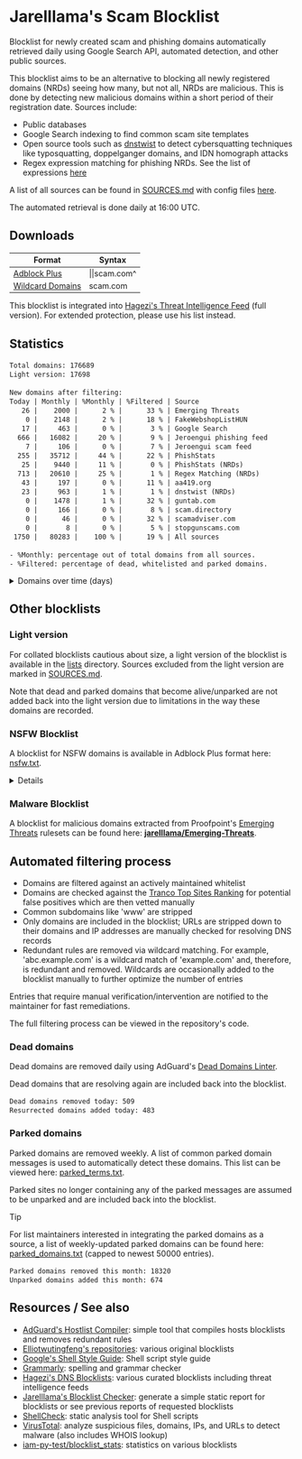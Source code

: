 # Jarelllama's Scam Blocklist

Blocklist for newly created scam and phishing domains automatically retrieved daily using Google Search API, automated detection, and other public sources.

This blocklist aims to be an alternative to blocking all newly registered domains (NRDs) seeing how many, but not all, NRDs are malicious. This is done by detecting new malicious domains within a short period of their registration date.
Sources include:

- Public databases
- Google Search indexing to find common scam site templates
- Open source tools such as [dnstwist](https://github.com/elceef/dnstwist) to detect cybersquatting techniques like typosquatting, doppelganger domains, and IDN homograph attacks
- Regex expression matching for phishing NRDs. See the list of expressions [here](https://github.com/jarelllama/Scam-Blocklist/blob/main/config/phishing_targets.csv)

A list of all sources can be found in [SOURCES.md](https://github.com/jarelllama/Scam-Blocklist/blob/main/SOURCES.md) with config files [here](https://github.com/jarelllama/Scam-Blocklist/tree/main/config).

The automated retrieval is done daily at 16:00 UTC.

## Downloads

| Format | Syntax |
| --- | --- |
| [Adblock Plus](https://raw.githubusercontent.com/jarelllama/Scam-Blocklist/main/lists/adblock/scams.txt) | \|\|scam.com^ |
| [Wildcard Domains](https://raw.githubusercontent.com/jarelllama/Scam-Blocklist/main/lists/wildcard_domains/scams.txt) | scam.com |

This blocklist is integrated into [Hagezi's Threat Intelligence Feed](https://github.com/hagezi/dns-blocklists?tab=readme-ov-file#tif) (full version). For extended protection, please use his list instead.

## Statistics

``` text
Total domains: 176689
Light version: 17698

New domains after filtering:
Today | Monthly | %Monthly | %Filtered | Source
   26 |    2000 |      2 % |      33 % | Emerging Threats
    0 |    2148 |      2 % |      18 % | FakeWebshopListHUN
   17 |     463 |      0 % |       3 % | Google Search
  666 |   16082 |     20 % |       9 % | Jeroengui phishing feed
    7 |     106 |      0 % |       7 % | Jeroengui scam feed
  255 |   35712 |     44 % |      22 % | PhishStats
   25 |    9440 |     11 % |       0 % | PhishStats (NRDs)
  713 |   20610 |     25 % |       1 % | Regex Matching (NRDs)
   43 |     197 |      0 % |      11 % | aa419.org
   23 |     963 |      1 % |       1 % | dnstwist (NRDs)
    0 |    1478 |      1 % |      32 % | guntab.com
    0 |     166 |      0 % |       8 % | scam.directory
    0 |      46 |      0 % |      32 % | scamadviser.com
    0 |       8 |      0 % |       5 % | stopgunscams.com
 1750 |   80283 |    100 % |      19 % | All sources

- %Monthly: percentage out of total domains from all sources.
- %Filtered: percentage of dead, whitelisted and parked domains.
```

<details>
<summary>Domains over time (days)</summary>

![Domains over time](https://raw.githubusercontent.com/iam-py-test/blocklist_stats/main/stats/Jarelllamas_Scam_Blocklist.png)

Courtesy of iam-py-test/blocklist_stats.
</details>

## Other blocklists

### Light version

For collated blocklists cautious about size, a light version of the blocklist is available in the [lists](https://github.com/jarelllama/Scam-Blocklist/tree/main/lists) directory. Sources excluded from the light version are marked in [SOURCES.md](https://github.com/jarelllama/Scam-Blocklist/blob/main/).

Note that dead and parked domains that become alive/unparked are not added back into the light version due to limitations in the way these domains are recorded.

### NSFW Blocklist

A blocklist for NSFW domains is available in Adblock Plus format here:
[nsfw.txt](https://raw.githubusercontent.com/jarelllama/Scam-Blocklist/main/lists/adblock/nsfw.txt).

<details>
<summary>Details</summary>
<ul>
<li>Domains are automatically retrieved from the Tranco Top Sites Ranking daily</li>
<li>Dead domains are removed daily</li>
<li>Note that resurrected domains are not added back into the blocklist</li>
<li>Note that parked domains are not checked for in this blocklist</li>
</ul>
Total domains: 12530
<br>
<br>
This blocklist does not just include adult videos, but also NSFW content of the artistic variety (rule34, illustrations, etc).
</details>

### Malware Blocklist

A blocklist for malicious domains extracted from Proofpoint's [Emerging Threats](https://rules.emergingthreats.net/) rulesets can be found here: **[jarelllama/Emerging-Threats](https://github.com/jarelllama/Emerging-Threats)**.

## Automated filtering process

- Domains are filtered against an actively maintained whitelist
- Domains are checked against the [Tranco Top Sites Ranking](https://tranco-list.eu/) for potential false positives which are then vetted manually
- Common subdomains like 'www' are stripped
- Only domains are included in the blocklist; URLs are stripped down to their domains and IP addresses are manually checked for resolving DNS records
- Redundant rules are removed via wildcard matching. For example, 'abc.example.com' is a wildcard match of 'example.com' and, therefore, is redundant and removed. Wildcards are occasionally added to the blocklist manually to further optimize the number of entries

Entries that require manual verification/intervention are notified to the maintainer for fast remediations.

The full filtering process can be viewed in the repository's code.

### Dead domains

Dead domains are removed daily using AdGuard's [Dead Domains Linter](https://github.com/AdguardTeam/DeadDomainsLinter).

Dead domains that are resolving again are included back into the blocklist.

``` text
Dead domains removed today: 509
Resurrected domains added today: 483
```

### Parked domains

Parked domains are removed weekly. A list of common parked domain messages is used to automatically detect these domains. This list can be viewed here: [parked_terms.txt](https://github.com/jarelllama/Scam-Blocklist/blob/main/config/parked_terms.txt).

Parked sites no longer containing any of the parked messages are assumed to be unparked and are included back into the blocklist.

> [!TIP]
For list maintainers interested in integrating the parked domains as a source, a list of weekly-updated parked domains can be found here: [parked_domains.txt](https://github.com/jarelllama/Scam-Blocklist/blob/main/data/parked_domains.txt) (capped to newest 50000 entries).

``` text
Parked domains removed this month: 18320
Unparked domains added this month: 674
```

## Resources / See also

- [AdGuard's Hostlist Compiler](https://github.com/AdguardTeam/HostlistCompiler): simple tool that compiles hosts blocklists and removes redundant rules
- [Elliotwutingfeng's repositories](https://github.com/elliotwutingfeng?tab=repositories): various original blocklists
- [Google's Shell Style Guide](https://google.github.io/styleguide/shellguide.html): Shell script style guide
- [Grammarly](https://grammarly.com/): spelling and grammar checker
- [Hagezi's DNS Blocklists](https://github.com/hagezi/dns-blocklists): various curated blocklists including threat intelligence feeds
- [Jarelllama's Blocklist Checker](https://github.com/jarelllama/Blocklist-Checker): generate a simple static report for blocklists or see previous reports of requested blocklists
- [ShellCheck](https://github.com/koalaman/shellcheck): static analysis tool for Shell scripts
- [VirusTotal](https://www.virustotal.com/): analyze suspicious files, domains, IPs, and URLs to detect malware (also includes WHOIS lookup)
- [iam-py-test/blocklist_stats](https://github.com/iam-py-test/blocklist_stats): statistics on various blocklists
